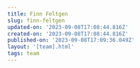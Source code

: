 ```yaml
---
title: Finn Feltgen
slug: finn-feltgen
updated-on: '2023-09-08T17:08:44.816Z'
created-on: '2023-09-08T17:08:44.816Z'
published-on: '2023-09-08T17:09:36.049Z'
layout: '[team].html'
tags: team
---
```



